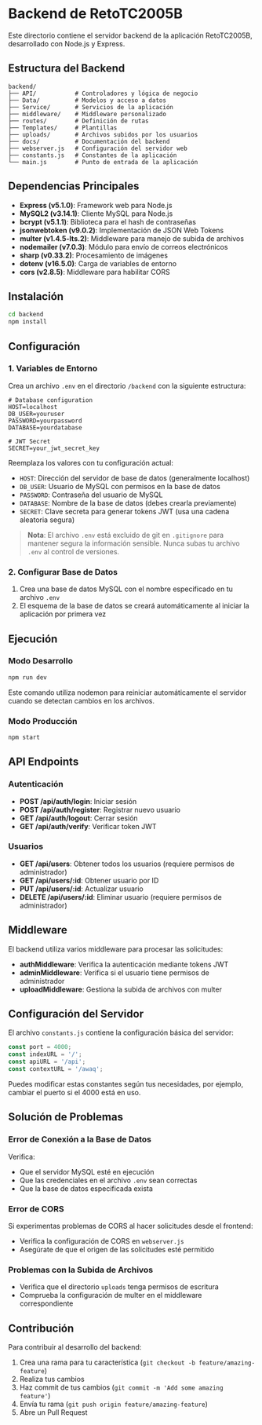 # Backend de RetoTC2005B

Este directorio contiene el servidor backend de la aplicación RetoTC2005B, desarrollado con Node.js y Express.

## Estructura del Backend

```
backend/
├── API/           # Controladores y lógica de negocio
├── Data/          # Modelos y acceso a datos
├── Service/       # Servicios de la aplicación
├── middleware/    # Middleware personalizado
├── routes/        # Definición de rutas
├── Templates/     # Plantillas
├── uploads/       # Archivos subidos por los usuarios
├── docs/          # Documentación del backend
├── webserver.js   # Configuración del servidor web
├── constants.js   # Constantes de la aplicación
└── main.js        # Punto de entrada de la aplicación
```

## Dependencias Principales

- **Express (v5.1.0)**: Framework web para Node.js
- **MySQL2 (v3.14.1)**: Cliente MySQL para Node.js
- **bcrypt (v5.1.1)**: Biblioteca para el hash de contraseñas
- **jsonwebtoken (v9.0.2)**: Implementación de JSON Web Tokens
- **multer (v1.4.5-lts.2)**: Middleware para manejo de subida de archivos
- **nodemailer (v7.0.3)**: Módulo para envío de correos electrónicos
- **sharp (v0.33.2)**: Procesamiento de imágenes
- **dotenv (v16.5.0)**: Carga de variables de entorno
- **cors (v2.8.5)**: Middleware para habilitar CORS

## Instalación

```bash
cd backend
npm install
```

## Configuración

### 1. Variables de Entorno

Crea un archivo `.env` en el directorio `/backend` con la siguiente estructura:

```
# Database configuration
HOST=localhost
DB_USER=youruser
PASSWORD=yourpassword
DATABASE=yourdatabase

# JWT Secret
SECRET=your_jwt_secret_key
```

Reemplaza los valores con tu configuración actual:
- `HOST`: Dirección del servidor de base de datos (generalmente localhost)
- `DB_USER`: Usuario de MySQL con permisos en la base de datos
- `PASSWORD`: Contraseña del usuario de MySQL
- `DATABASE`: Nombre de la base de datos (debes crearla previamente)
- `SECRET`: Clave secreta para generar tokens JWT (usa una cadena aleatoria segura)

> **Nota**: El archivo `.env` está excluido de git en `.gitignore` para mantener segura la información sensible. Nunca subas tu archivo `.env` al control de versiones.

### 2. Configurar Base de Datos

1. Crea una base de datos MySQL con el nombre especificado en tu archivo `.env`
2. El esquema de la base de datos se creará automáticamente al iniciar la aplicación por primera vez

## Ejecución

### Modo Desarrollo

```bash
npm run dev
```

Este comando utiliza nodemon para reiniciar automáticamente el servidor cuando se detectan cambios en los archivos.

### Modo Producción

```bash
npm start
```

## API Endpoints

### Autenticación

- **POST /api/auth/login**: Iniciar sesión
- **POST /api/auth/register**: Registrar nuevo usuario
- **GET /api/auth/logout**: Cerrar sesión
- **GET /api/auth/verify**: Verificar token JWT

### Usuarios

- **GET /api/users**: Obtener todos los usuarios (requiere permisos de administrador)
- **GET /api/users/:id**: Obtener usuario por ID
- **PUT /api/users/:id**: Actualizar usuario
- **DELETE /api/users/:id**: Eliminar usuario (requiere permisos de administrador)

## Middleware

El backend utiliza varios middleware para procesar las solicitudes:

- **authMiddleware**: Verifica la autenticación mediante tokens JWT
- **adminMiddleware**: Verifica si el usuario tiene permisos de administrador
- **uploadMiddleware**: Gestiona la subida de archivos con multer

## Configuración del Servidor

El archivo `constants.js` contiene la configuración básica del servidor:

```javascript
const port = 4000;
const indexURL = '/';
const apiURL = '/api';
const contextURL = '/awaq';
```

Puedes modificar estas constantes según tus necesidades, por ejemplo, cambiar el puerto si el 4000 está en uso.

## Solución de Problemas

### Error de Conexión a la Base de Datos

Verifica:
- Que el servidor MySQL esté en ejecución
- Que las credenciales en el archivo `.env` sean correctas
- Que la base de datos especificada exista

### Error de CORS

Si experimentas problemas de CORS al hacer solicitudes desde el frontend:
- Verifica la configuración de CORS en `webserver.js`
- Asegúrate de que el origen de las solicitudes esté permitido

### Problemas con la Subida de Archivos

- Verifica que el directorio `uploads` tenga permisos de escritura
- Comprueba la configuración de multer en el middleware correspondiente

## Contribución

Para contribuir al desarrollo del backend:

1. Crea una rama para tu característica (`git checkout -b feature/amazing-feature`)
2. Realiza tus cambios
3. Haz commit de tus cambios (`git commit -m 'Add some amazing feature'`)
4. Envía tu rama (`git push origin feature/amazing-feature`)
5. Abre un Pull Request 